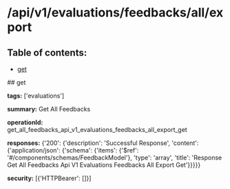 # /api/v1/evaluations/feedbacks/all/export

## Table of contents:
- [get](#get)

<a name="get" />
## get

**tags:** ['evaluations']

**summary:** Get All Feedbacks

**operationId:** get_all_feedbacks_api_v1_evaluations_feedbacks_all_export_get

**responses:** {'200': {'description': 'Successful Response', 'content': {'application/json': {'schema': {'items': {'$ref': '#/components/schemas/FeedbackModel'}, 'type': 'array', 'title': 'Response Get All Feedbacks Api V1 Evaluations Feedbacks All Export Get'}}}}}

**security:** [{'HTTPBearer': []}]

